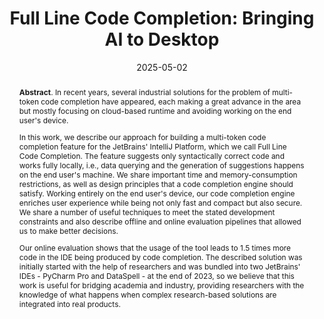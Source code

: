---
title: "Full Line Code Completion: Bringing AI to Desktop"
authors: '<i>Anton Semenkin, Vitaliy Bibaev, Yaroslav Sokolov, Kirill Krylov, Alexey Kalina, Anna Khannanova, Danila Savenkov, Darya Rovdo, Igor Davidenko, Kirill Karnaukhov, Maxim Vakhrushev, Mikhail Kostyukov, Mikhail Podvitskii, Petr Surkov, Yaroslav Golubev, Nikita Povarov, and Timofey Bryksin</i>'
status: "accepted"
collection: publications
permalink: /publications/2025-05-02-full-line-code-completion
date: 2025-05-02
venue: "<b>ICSE'25</b>"
level: "A*"
pdf: 'https://arxiv.org/abs/2405.08704'
paperurl: 'https://doi.org/10.1109/ICSE-SEIP66354.2025.00055'
tool: 'https://plugins.jetbrains.com/plugin/14823-full-line-code-completion'
counter_id: 'C32'
abstract: "<p><b>Abstract</b>. In recent years, several industrial solutions for the problem of multi-token code completion have appeared, each making a great advance in the area but mostly focusing on cloud-based runtime and avoiding working on the end user's device.</p><p>In this work, we describe our approach for building a multi-token code completion feature for the JetBrains' IntelliJ Platform, which we call Full Line Code Completion. The feature suggests only syntactically correct code and works fully locally, i.e., data querying and the generation of suggestions happens on the end user's machine. We share important time and memory-consumption restrictions, as well as design principles that a code completion engine should satisfy. Working entirely on the end user's device, our code completion engine enriches user experience while being not only fast and compact but also secure. We share a number of useful techniques to meet the stated development constraints and also describe offline and online evaluation pipelines that allowed us to make better decisions.</p><p>Our online evaluation shows that the usage of the tool leads to 1.5 times more code in the IDE being produced by code completion. The described solution was initially started with the help of researchers and was bundled into two JetBrains' IDEs - PyCharm Pro and DataSpell - at the end of 2023, so we believe that this work is useful for bridging academia and industry, providing researchers with the knowledge of what happens when complex research-based solutions are integrated into real products.</p>"
---